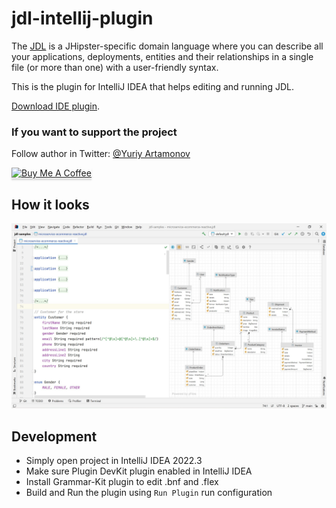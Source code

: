 # jdl-intellij-plugin

The [JDL](https://www.jhipster.tech/jdl/intro) is a JHipster-specific domain language where you can describe all your 
applications, deployments, entities and their relationships in a single file (or more than one) with a user-friendly 
syntax.

This is the plugin for IntelliJ IDEA that helps editing and running JDL.

[Download IDE plugin](https://plugins.jetbrains.com/plugin/19697-jhipster-jdl).

### If you want to support the project

Follow author in Twitter: [@Yuriy Artamonov](https://twitter.com/Yuriy_Artamonov)

<a href="https://www.buymeacoffee.com/jreznot" target="_blank"><img src="https://www.buymeacoffee.com/assets/img/custom_images/orange_img.png" alt="Buy Me A Coffee" style="height: 41px !important;width: 174px !important;box-shadow: 0px 3px 2px 0px rgba(190, 190, 190, 0.5) !important;-webkit-box-shadow: 0px 3px 2px 0px rgba(190, 190, 190, 0.5) !important;" ></a>

## How it looks

![Screenshot](docs/img.png)

## Development

- Simply open project in IntelliJ IDEA 2022.3
- Make sure Plugin DevKit plugin enabled in IntelliJ IDEA
- Install Grammar-Kit plugin to edit .bnf and .flex
- Build and Run the plugin using `Run Plugin` run configuration
